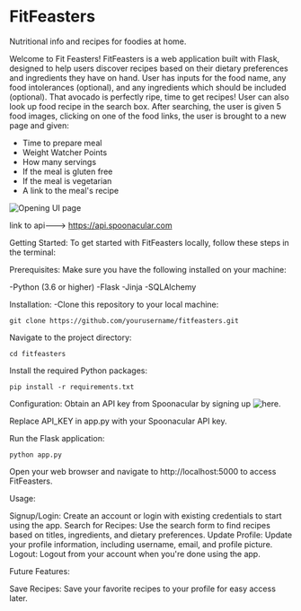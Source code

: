 # FitFeasters
Nutritional info and recipes for foodies at home.

Welcome to Fit Feasters! FitFeasters is a web application built with Flask, designed to help users discover recipes based on their dietary preferences and ingredients they have on hand. User has inputs for the food name, any food intolerances (optional), and any ingredients which should be included (optional). That avocado is perfectly ripe, time to get recipes! User can also look up food recipe in the search box. After searching, the user is given 5 food images, clicking on one of the food links, the user is brought to a new page and given:
- Time to prepare meal
- Weight Watcher Points
- How many servings
- If the meal is gluten free
- If the meal is vegetarian
- A link to the meal's recipe 

![Opening UI page](https://private-user-images.githubusercontent.com/141876079/322639700-47f207e8-0cda-4d4b-ba7c-06318d7a0ab9.png?jwt=eyJhbGciOiJIUzI1NiIsInR5cCI6IkpXVCJ9.eyJpc3MiOiJnaXRodWIuY29tIiwiYXVkIjoicmF3LmdpdGh1YnVzZXJjb250ZW50LmNvbSIsImtleSI6ImtleTUiLCJleHAiOjE3MTMyMTg1NDUsIm5iZiI6MTcxMzIxODI0NSwicGF0aCI6Ii8xNDE4NzYwNzkvMzIyNjM5NzAwLTQ3ZjIwN2U4LTBjZGEtNGQ0Yi1iYTdjLTA2MzE4ZDdhMGFiOS5wbmc_WC1BbXotQWxnb3JpdGhtPUFXUzQtSE1BQy1TSEEyNTYmWC1BbXotQ3JlZGVudGlhbD1BS0lBVkNPRFlMU0E1M1BRSzRaQSUyRjIwMjQwNDE1JTJGdXMtZWFzdC0xJTJGczMlMkZhd3M0X3JlcXVlc3QmWC1BbXotRGF0ZT0yMDI0MDQxNVQyMTU3MjVaJlgtQW16LUV4cGlyZXM9MzAwJlgtQW16LVNpZ25hdHVyZT1hMTFlYTM1NDBmN2Q1NzI5MWEyNmFlMWY4ODcyZjdlZWY5YTY0ZGRkY2JkYTZiMmRjNTVkZjNjZDdhNjE5MTg4JlgtQW16LVNpZ25lZEhlYWRlcnM9aG9zdCZhY3Rvcl9pZD0wJmtleV9pZD0wJnJlcG9faWQ9MCJ9.cYU7ejdUx9TK80KS21pz3l2tjH1mVH9KX3yq6R7T84U)


link to api---> https://api.spoonacular.com

Getting Started:
To get started with FitFeasters locally, follow these steps in the terminal:

Prerequisites:
Make sure you have the following installed on your machine:

-Python (3.6 or higher)
-Flask
-Jinja
-SQLAlchemy

Installation:
-Clone this repository to your local machine:

    git clone https://github.com/yourusername/fitfeasters.git

Navigate to the project directory:

    cd fitfeasters

Install the required Python packages:

    pip install -r requirements.txt

Configuration:
Obtain an API key from Spoonacular by signing up ![here](https://spoonacular.com/food-api/pricing).

Replace API_KEY in app.py with your Spoonacular API key.


Run the Flask application:

    python app.py

Open your web browser and navigate to http://localhost:5000 to access FitFeasters.

Usage:

Signup/Login: Create an account or login with existing credentials to start using the app.
Search for Recipes: Use the search form to find recipes based on titles, ingredients, and dietary preferences.
Update Profile: Update your profile information, including username, email, and profile picture.
Logout: Logout from your account when you're done using the app.

Future Features:

Save Recipes: Save your favorite recipes to your profile for easy access later.